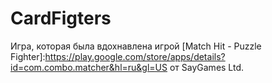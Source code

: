 # CardFigters


Игра, которая была вдохнавлена игрой [Match Hit - Puzzle Fighter]:https://play.google.com/store/apps/details?id=com.combo.matcher&hl=ru&gl=US от SayGames Ltd. 
